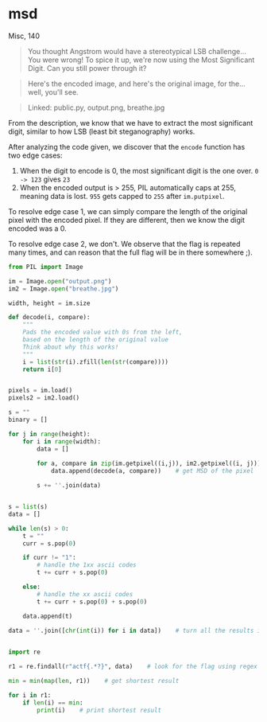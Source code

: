 # msd
Misc, 140

> You thought Angstrom would have a stereotypical LSB challenge... You were wrong! To spice it up, we're now using the Most Significant Digit. Can you still power through it?

> Here's the encoded image, and here's the original image, for the... well, you'll see.

> Linked: public.py, output.png, breathe.jpg


From the description, we know that we have to extract the most significant digit, similar to how LSB (least bit steganography) works.

After analyzing the code given, we discover that the `encode` function has two edge cases:
1. When the digit to encode is 0, the most significant digit is the one over. `0 -> 123` gives `23`
2. When the encoded output is > 255, PIL automatically caps at 255, meaning data is lost. `955` gets capped to `255` after `im.putpixel`.

To resolve edge case 1, we can simply compare the length of the original pixel with the encoded pixel. If they are different, then we know the digit encoded was a 0.

To resolve edge case 2, we don't. We observe that the flag is repeated many times, and can reason that the full flag will be in there somewhere ;).

```python
from PIL import Image

im = Image.open("output.png")
im2 = Image.open("breathe.jpg")

width, height = im.size

def decode(i, compare):
    """
    Pads the encoded value with 0s from the left,
    based on the length of the original value
    Think about why this works!
    """
    i = list(str(i).zfill(len(str(compare))))
    return i[0]


pixels = im.load()
pixels2 = im2.load()

s = ""
binary = []

for j in range(height):
    for i in range(width):
        data = []
        
        for a, compare in zip(im.getpixel((i,j)), im2.getpixel((i, j))):
            data.append(decode(a, compare))    # get MSD of the pixel

        s += ''.join(data)


s = list(s)
data = []

while len(s) > 0:
    t = ""
    curr = s.pop(0)

    if curr != "1":
        # handle the 1xx ascii codes
        t += curr + s.pop(0)

    else:
        # handle the xx ascii codes
        t += curr + s.pop(0) + s.pop(0)

    data.append(t)
    
data = ''.join([chr(int(i)) for i in data])    # turn all the results into ASCII


import re

r1 = re.findall(r"actf{.*?}", data)    # look for the flag using regex

min = min(map(len, r1))    # get shortest result

for i in r1:
	if len(i) == min:
		print(i)    # print shortest result
```